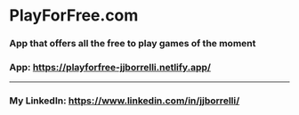 # PlayForFree.com

### App that offers all the free to play games of the moment

### App: https://playforfree-jjborrelli.netlify.app/
---
### My LinkedIn: https://www.linkedin.com/in/jjborrelli/

